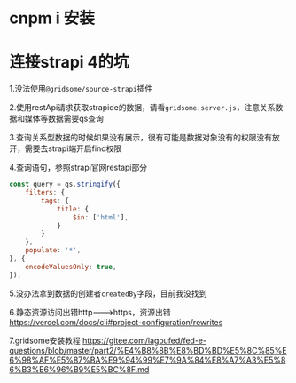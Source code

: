 # cnpm i 安装

# 连接strapi 4的坑

1.没法使用`@gridsome/source-strapi`插件

2.使用restApi请求获取strapide的数据，请看`gridsome.server.js`，注意关系数据和媒体等数据需要qs查询

3.查询关系型数据的时候如果没有展示，很有可能是数据对象没有的权限没有放开，需要去strapi端开启find权限

4.查询语句，参照strapi官网restapi部分
```js
const query = qs.stringify({
    filters: {
        tags: {
            title: {
                $in: ['html'],
            }
        }
    },
    populate: '*',
}, {
    encodeValuesOnly: true,
});
```

5.没办法拿到数据的创建者`createdBy`字段，目前我没找到

6.静态资源访问出错http--->https，资源出错 https://vercel.com/docs/cli#project-configuration/rewrites

7.gridsome安装教程 https://gitee.com/lagoufed/fed-e-questions/blob/master/part2/%E4%B8%8B%E8%BD%BD%E5%8C%85%E6%98%AF%E5%87%BA%E9%94%99%E7%9A%84%E8%A7%A3%E5%86%B3%E6%96%B9%E5%BC%8F.md